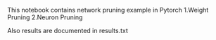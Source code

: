 This notebook contains network pruning example in Pytorch
1.Weight Pruning
2.Neuron Pruning

Also results are documented in results.txt

